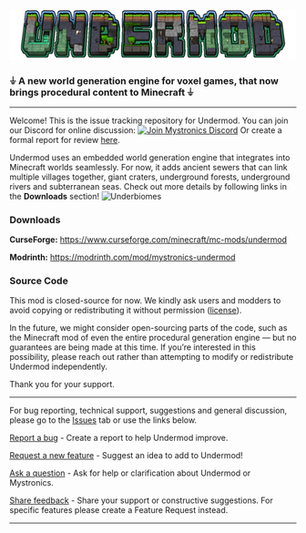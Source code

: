 ![Undermod](https://github.com/mystronics/undermod/blob/a39428c48cdda7707398cf5f49a4d8691442dd3e/undermod_logo_highlight.png)

### **⏚ A new world generation engine for voxel games, that now brings procedural content to Minecraft ⏚**

---

Welcome! This is the issue tracking repository for Undermod. You can join our Discord for online discussion: [![Join Mystronics Discord](https://img.shields.io/badge/Join%20Discord-5865F2?logo=discord&logoColor=white&style=flat)](https://discord.gg/NemE8UWYDX) Or create a formal report for review [here](https://github.com/mystronics/undermod/issues).




Undermod uses an embedded world generation engine that integrates into Minecraft worlds seamlessly. For now, it adds ancient sewers that can link multiple villages together, giant craters, underground forests, underground rivers and subterranean seas. Check out more details by following links in the **Downloads** section!
![Underbiomes](https://i.imgur.com/7xJeyF6.png)

### Downloads

**CurseForge:** https://www.curseforge.com/minecraft/mc-mods/undermod

**Modrinth:** https://modrinth.com/mod/mystronics-undermod

### Source Code

This mod is closed-source for now. We kindly ask users and modders to avoid copying or redistributing it without permission ([license](https://github.com/mystronics/undermod/blob/0272065e8ecb2185d7194edf60635e449cb3fc07/license.txt)).

In the future, we might consider open-sourcing parts of the code, such as the Minecraft mod of even the entire procedural generation engine — but no guarantees are being made at this time. If you’re interested in this possibility, please reach out rather than attempting to modify or redistribute Undermod independently.

Thank you for your support.

---

For bug reporting, technical support, suggestions and general discussion, please go to the [Issues](https://github.com/mystronics/undermod/issues) tab or use the links below.

[Report a bug](https://github.com/mystronics/undermod/issues/new?template=bug-report.md) - Create a report to help Undermod improve.

[Request a new feature](https://github.com/mystronics/undermod/issues/new?template=feature-request.md) - Suggest an idea to add to Undermod!

[Ask a question](https://github.com/mystronics/undermod/issues/new?template=question.md) - Ask for help or clarification about Undermod or Mystronics.

[Share feedback](https://github.com/mystronics/undermod/issues/new?template=feedback.md) - Share your support or constructive suggestions. For specific features please create a Feature Request instead.

---

